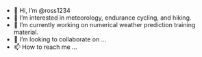 - 👋 Hi, I’m @ross1234
- 👀 I’m interested in meteorology, endurance cycling, and hiking.
- 🌱 I’m currently working on numerical weather prediction training material.
- 💞️ I’m looking to collaborate on ...
- 📫 How to reach me ...

<!---
ross1234/ross1234 is a ✨ special ✨ repository because its `README.md` (this file) appears on your GitHub profile.
You can click the Preview link to take a look at your changes.
--->
